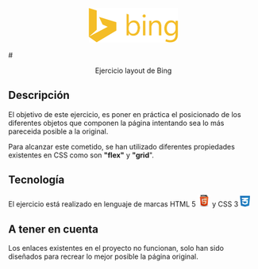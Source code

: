 <p align="center"><img src="./imagenes/binglogo.png" width="180"> </p>

#<p align="center">Ejercicio layout de Bing</p> 


## Descripción

El objetivo de este ejercicio, es poner en práctica el posicionado de los diferentes objetos que componen la página intentando sea lo más pareceida posible a la original.

Para alcanzar este cometido, se han utilizado diferentes propiedades existentes en CSS como son **"flex"** y **"grid**".

## Tecnología

El ejercicio está realizado en lenguaje de marcas HTML 5 <img src="./imagenes/Logo_html5.png" width="25"> y CSS 3 <img src="./imagenes/Logo_css3.png" width="20">

## A tener en cuenta

Los enlaces existentes en el proyecto no funcionan, solo han sido diseñados para recrear lo mejor posible la página original.